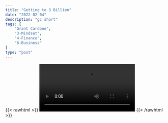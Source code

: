 ```yaml
---
title: "Getting to 3 Billion"
date: "2022-02-04"
description: "gc short"
tags: [
    "Grant Cardone",
    "3-Mindset",
    "4-Finance",
    "6-Business"
]
type: "post"
---
```

{{< rawhtml >}}
    <video width="auto" height="auto" controls>
        <source src="https://clips.dev00ps.com/Grant%20Cardone/Cardone%20how%20to%20get%20to%20three%20billions.mp4" type="video/mp4"> 
    </video>
{{< /rawhtml >}}